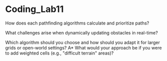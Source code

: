 # Coding_Lab11


How does each pathfinding algorithms calculate and prioritize paths?

What challenges arise when dynamically updating obstacles in real-time?

Which algorithm should you choose and how should you adapt it for larger grids or open-world settings?
A*
What would your approach be if you were to add weighted cells (e.g., "difficult terrain" areas)?
